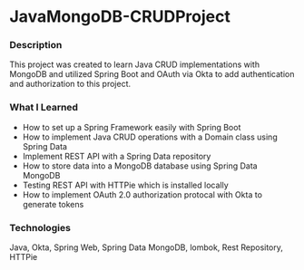 # JavaMongoDB-CRUDProject

### Description
This project was created to learn Java CRUD implementations with MongoDB and utilized Spring Boot and OAuth via Okta to add authentication and authorization to this project. 

### What I Learned
* How to set up a Spring Framework easily with Spring Boot
* How to implement Java CRUD operations with a Domain class using Spring Data
* Implement REST API with a Spring Data repository
* How to store data into a MongoDB database using Spring Data MongoDB
* Testing REST API with HTTPie which is installed locally 
* How to implement OAuth 2.0 authorization protocal with Okta to generate tokens

### Technologies
Java, Okta, Spring Web, Spring Data MongoDB, lombok, Rest Repository, HTTPie
